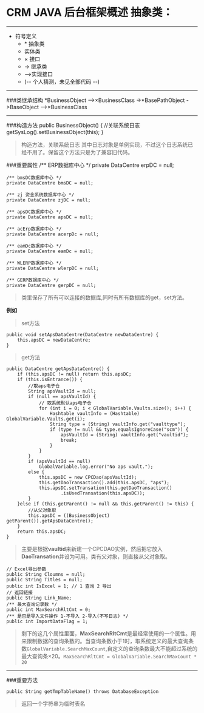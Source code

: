 CRM JAVA 后台框架概述 抽象类：
==========
-----------
*	符号定义
	*  \* 抽象类
	*   实体类
	*  × 接口
	* -> 继承类           
	* -->实现接口
	* (-- 个人猜测，未见全部代码 --)

---------------------------
###类继承结构
	*BusinessObject  -->×BusinessClass
	->*BasePathObject
	->BaseObject	 -->×BusinessClass

------------
###构造方法
		public BusinessObject() {
			//关联系统日志
			getSysLog().setBusinessObject(this);
		}
> 构造方法，关联系统日志 其中日志对象是单例实现，不过这个日志系统已经不用了。保留这个方法只是为了兼容旧代码。

###重要属性
	/** ERP数据库中心 */
	private DataCentre erpDC = null;
	
	/** bmsDC数据库中心 */
	private DataCentre bmsDC = null;
	
	/** zj 资金系统数据库中心 */
	private DataCentre zjDC = null;
	
	/** apsDC数据库中心 */
	private DataCentre apsDC = null;
	
	/** acErp数据库中心 */
	private DataCentre acerpDc = null;
	
	/** eamDc数据库中心 */
	private DataCentre eamDc = null;
	
	/** WLERP数据库中心 */
	private DataCentre wlerpDC = null;
	
	/** GERP数据库中心 */
	private DataCentre gerpDC = null;
>类里保存了所有可以连接的数据库,同时有所有数据库的get，set方法。
 
**例如**

>set方法

	public void setApsDataCentre(DataCentre newDataCentre) {	
		this.apsDC = newDataCentre;
	}
>get方法

	public DataCentre getApsDataCentre() {	
		if (this.apsDC != null) return this.apsDC;	
		if (this.isEntrance()) {	
			//取aps电子仓
			String apsVaultId = null;			 
			if (null == apsVaultId) {	
				// 取系统默认aps电子仓
				for (int i = 0; i < GlobalVariable.Vaults.size(); i++) {	
					Hashtable vaultInfo = (Hashtable) GlobalVariable.Vaults.get(i);
					String type = (String) vaultInfo.get("vaulttype");
					if (type != null && type.equalsIgnoreCase("scm")) {	
						apsVaultId = (String) vaultInfo.get("vaultid");
						break;
					}
				}
			}	
			if (apsVaultId == null)
				GlobalVariable.log.error("No aps vault.");
			else {	
				this.apsDC = new CPCDao(apsVaultId);
				this.getDaoTransaction().add(this.apsDC, "aps");
				this.apsDC.setTransation(this.getDaoTransaction()
						.isUsedTransation(this.apsDC));
			}
		}else if (this.getParent() != null && this.getParent() != this) {	
			//从父对象取
			this.apsDC = ((BusinessObject) getParent()).getApsDataCentre();
		}
		return this.apsDC;
	}
>主要是根据**vaultid**来新建一个CPCDAO实例，然后把它放入**DaoTransation**并设为可用。类有父对象，则直接从父对象取。


	// Excel导出参数
	public String Cloumns = null;
	public String Titles = null;
	public int IsExcel = 1; // 1 查询 2 导出
	// 返回链接
	public String Link_Name;	
	/** 最大查询记录数 */
	public int MaxSearchRltCmt = 0;
	/** 是否是导入文件操作 1-不导入 2-导入(不写日志) */
	public int ImportDataFlag = 1;

>剩下的这几个属性里面，**MaxSearchRltCmt**是最经常使用的一个属性。用来限制数据的查询条数的。当查询条数小于1时，取系统定义的最大查询条数`GlobalVariable.SearchMaxCount`,自定义的查询条数最大不能超过系统的最大查询条×20。`MaxSearchRltCmt = GlobalVariable.SearchMaxCount * 20`

--------------
###重要方法

	public String getTmpTableName() throws DatabaseException

>返回一个字符串为临时表名

 

